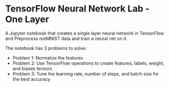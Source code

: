 # TensorFlow Neural Network Lab - One Layer 

A Jupyter notebook that creates a single layer neural network in TensorFlow and Preprocess notMNIST data and train a neural net on it.

The notebook has 3 problems to solve:
 - Problem 1: Normalize the features
 - Problem 2: Use TensorFlow operations to create features, labels, weight, and biases tensors
 - Problem 3: Tune the learning rate, number of steps, and batch size for the best accuracy


